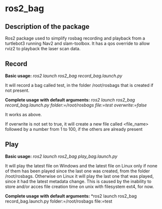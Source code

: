# ros2_bag
## Description of the package
Ros2 package used to simplify rosbag recording and playback from a turtlebot3 running Nav2 and slam-toolbox. It has a qos override to allow rviz2 to playback the laser scan data.

## Record
**Basic usage:** *ros2 launch ros2_bag record_bag.launch.py*

It will record a bag called test, in the folder /root/rosbags that is created if not present.

**Complete usage with default arguments:** *ros2 launch ros2_bag record_bag.launch.py folder:=/root/rosbags file:=test overwrite:=false*

It works as above.

If overwrite is not set to true, it will create a new file called <file_name> followed by a number from 1 to 100, if the others are already present

## Play

**Basic usage:** *ros2 launch ros2_bag play_bag.launch.py*

It will play the latest file on Windows and the latest file on Linux only if none of them has been played since the last one was created, from the folder /root/rosbags. Otherwise on Linux it will play the last one that was played, since it had the latest metadata change.
This is caused by the inability to store and/or acces file creation time on unix with filesystem ext4, for now.

**Complete usage with default arguments:** *ros2 launch ros2_bag record_bag.launch.py folder:=/root/rosbags file:=test

